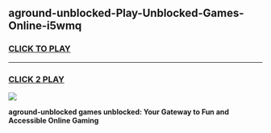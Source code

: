 
## aground-unblocked-Play-Unblocked-Games-Online-i5wmq
<h3>
<a href="https://premium76.site?title=aground-unblocked&ref=25A">CLICK TO PLAY</a></h3>
<hr>

<h3>
<a href="https://premium76.site?title=aground-unblocked&ref=25A">CLICK 2 PLAY</a>
  
</h3>

<a href="https://premium76.site?title=aground-unblocked&ref=25A"><img src="https://clearcache.store/games.png"></a>


**aground-unblocked games unblocked: Your Gateway to Fun and Accessible Online Gaming**
